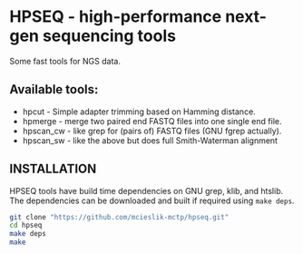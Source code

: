 # HPSEQ - high-performance next-gen sequencing tools #

Some fast tools for NGS data.

## Available tools: ##

* hpcut - Simple adapter trimming based on Hamming distance.
* hpmerge - merge two paired end FASTQ files into one single end file.
* hpscan_cw - like grep for (pairs of) FASTQ files (GNU fgrep actually).
* hpscan_sw - like the above but does full Smith-Waterman alignment

## INSTALLATION ##

HPSEQ tools have build time dependencies on GNU grep, klib, and htslib.
The dependencies can be downloaded and built if required using `make deps`.

```bash
git clone "https://github.com/mcieslik-mctp/hpseq.git"
cd hpseq
make deps
make

```
